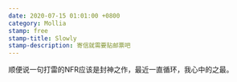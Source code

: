 ```yaml
---
date: 2020-07-15 01:01:00 +0800
category: Mollia
stamp: free
stamp-title: Slowly
stamp-description: 寄信就需要贴邮票吧
---
```


<p>
顺便说一句打雷的NFR应该是封神之作，最近一直循环，我心中的之最。
</p>